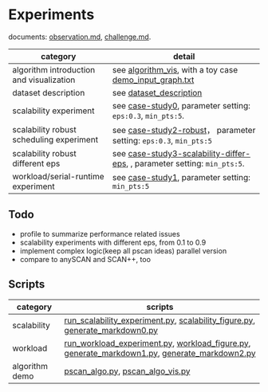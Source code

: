 # Experiments

documents: [observation.md](documents/observation.md), [challenge.md](documents/challenge.md).

category | detail
--- | ---
algorithm introduction and visualization | see [algorithm_vis](algorithm_vis), with a toy case [demo_input_graph.txt](algorithm_vis/demo_input_graph.txt)
dataset description | see [dataset_description](dataset_description/ReadMe.md)
scalability experiment | see [case-study0](case_studies/figures-case-study0), parameter setting: `eps:0.3`, `min_pts:5`.
scalability robust scheduling experiment | see [case-study2-robust](case_studies/figures-case-study2-robust)， parameter setting: `eps:0.3`, `min_pts:5`
scalability robust different eps | see [case-study3-scalability-differ-eps](case_studies/figures-case-study3-scalability-differ-eps), , parameter setting: `min_pts:5`.
workload/serial-runtime experiment | see [case-study1](case_studies/figures-case-study1), parameter setting: `min_pts:5`

## Todo

* profile to summarize performance related issues
* scalability experiments with different eps, from 0.1 to 0.9
* implement complex logic(keep all pscan ideas) parallel version
* compare to anySCAN and SCAN++, too 

## Scripts

category | scripts
--- | ---
scalability | [run_scalability_experiment.py](run_scalability_experiment.py), [scalability_figure.py](scalability_figure.py), [generate_markdown0.py](playground/generate_markdown0.py)
workload | [run_workload_experiment.py](run_workload_experiment.py), [workload_figure.py](workload_figure.py), [generate_markdown1.py](playground/generate_markdown1.py), [generate_markdown2.py](playground/generate_markdown2.py)
algorithm demo | [pscan_algo.py](algorithm_vis/pscan_algo.py), [pscan_algo_vis.py](algorithm_vis/pscan_algo_vis.py)